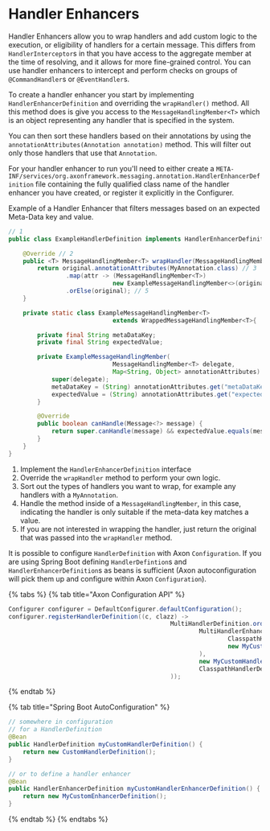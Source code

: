 # Handler Enhancers 

Handler Enhancers allow you to wrap handlers and add custom logic to the execution, or eligibility of handlers for a certain message. This differs from `HandlerInterceptor`s in that you have access to the aggregate member at the time of resolving, and it allows for more fine-grained control. You can use handler enhancers to intercept and perform checks on groups of `@CommandHandler`s or `@EventHandler`s.

To create a handler enhancer you start by implementing `HandlerEnhancerDefinition` and overriding the `wrapHandler()` method. All this method does is give you access to the `MessageHandlingMember<T>` which is an object representing any handler that is specified in the system.

You can then sort these handlers based on their annotations by using the `annotationAttributes(Annotation annotation)` method. This will filter out only those handlers that use that `Annotation`.

For your handler enhancer to run you'll need to either create a `META-INF/services/org.axonframework.messaging.annotation.HandlerEnhancerDefinition` file containing the fully qualified class name of the handler enhancer you have created, or register it explicitly in the Configurer.

Example of a Handler Enhancer that filters messages based on an expected Meta-Data key and value.

```java
// 1
public class ExampleHandlerDefinition implements HandlerEnhancerDefinition { 

    @Override // 2
    public <T> MessageHandlingMember<T> wrapHandler(MessageHandlingMember<T> original) {
        return original.annotationAttributes(MyAnnotation.class) // 3
                .map(attr -> (MessageHandlingMember<T>) 
                             new ExampleMessageHandlingMember<>(original, attr))
                .orElse(original); // 5
    }

    private static class ExampleMessageHandlingMember<T> 
                             extends WrappedMessageHandlingMember<T>{

        private final String metaDataKey;
        private final String expectedValue;

        private ExampleMessageHandlingMember(
                             MessageHandlingMember<T> delegate,
                             Map<String, Object> annotationAttributes) {
            super(delegate);
            metaDataKey = (String) annotationAttributes.get("metaDataKey");
            expectedValue = (String) annotationAttributes.get("expectedValue");
        }

        @Override
        public boolean canHandle(Message<?> message) {
            return super.canHandle(message) && expectedValue.equals(message.getMetaData().get(metaDataKey)); // 4
        }
    }
}
```

1. Implement the `HandlerEnhancerDefinition` interface
2. Override the `wrapHandler` method to perform your own logic.
3. Sort out the types of handlers you want to wrap, for example any handlers with a `MyAnnotation`.
4. Handle the method inside of a `MessageHandlingMember`, in this case, indicating the handler is only suitable if the meta-data key matches a value.
5. If you are not interested in wrapping the handler, just return the original that was passed into the `wrapHandler` method.

It is possible to configure `HandlerDefinition` with Axon `Configuration`. If you are using Spring Boot defining `HandlerDefintion`s and `HandlerEnhancerDefinition`s as beans is sufficient \(Axon autoconfiguration will pick them up and configure within Axon `Configuration`\).

{% tabs %}
{% tab title="Axon Configuration API" %}
```java
Configurer configurer = DefaultConfigurer.defaultConfiguration();
configurer.registerHandlerDefinition((c, clazz) ->
                                             MultiHandlerDefinition.ordered(
                                                     MultiHandlerEnhancerDefinition.ordered(
                                                             ClasspathHandlerEnhancerDefinition.forClass(clazz),
                                                             new MyCustomEnhancerDefinition()
                                                     ),
                                                     new MyCustomHandlerDefinition(),
                                                     ClasspathHandlerDefinition.forClass(clazz)
                                             ));
```
{% endtab %}

{% tab title="Spring Boot AutoConfiguration" %}
```java
// somewhere in configuration
// for a HandlerDefinition
@Bean
public HandlerDefinition myCustomHandlerDefinition() {
    return new CustomHandlerDefinition(); 
}

// or to define a handler enhancer
@Bean
public HandlerEnhancerDefinition myCustomHandlerEnhancerDefinition() {
    return new MyCustomEnhancerDefinition(); 
}
```
{% endtab %}
{% endtabs %}
